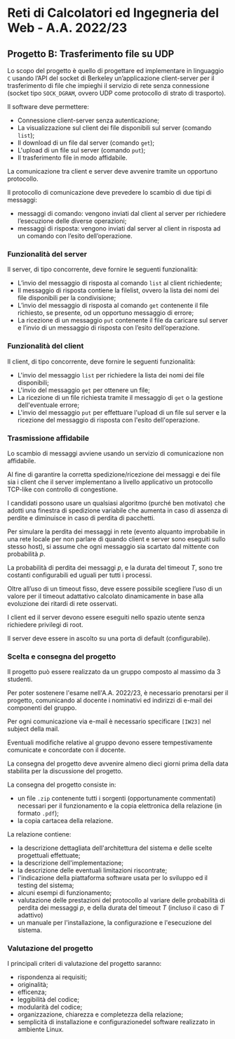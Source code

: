 # Reti di Calcolatori ed Ingegneria del Web - A.A. 2022/23
## Progetto B: Trasferimento file su UDP

Lo scopo del progetto è quello di progettare ed implementare in linguaggio `C` usando l’API del socket di Berkeley  un’applicazione  client-server  per  il trasferimento  di  file  che  impieghi il  servizio  di  rete  senza connessione (socket tipo `SOCK_DGRAM`, ovvero UDP come protocollo di strato di trasporto).

Il software deve permettere:
- Connessione client-server senza autenticazione;
- La visualizzazione sul client dei file disponibili sul server (comando `list`);
- Il download di un file dal server (comando `get`);
- L'upload di un file sul server (comando `put`);
- Il trasferimento file in modo affidabile.

La  comunicazione  tra  client  e  server  deve  avvenire  tramite  un  opportuno  protocollo.

Il  protocollo  di comunicazione deve prevedere lo scambio di due tipi di messaggi:
- messaggi di comando: vengono inviati dal client al server per richiedere l’esecuzione delle diverse operazioni;
- messaggi di risposta: vengono inviati dal server al client in risposta ad un comando con l’esito dell’operazione. 

### Funzionalità del server
Il server, di tipo concorrente, deve fornire le seguenti funzionalità:
- L’invio del messaggio di risposta al comando `list` al client richiedente;
- Il messaggio di risposta contiene la filelist, ovvero la lista dei nomi dei file disponibili per la condivisione;
- L’invio  del  messaggio  di  risposta  al  comando `get` contenente  il  file  richiesto,  se  presente,  od  un opportuno messaggio di errore;
- La ricezione di un messaggio `put` contenente il file da caricare sul server e l’invio di un messaggio di risposta con l’esito dell’operazione.

### Funzionalità del client
Il client, di tipo concorrente, deve fornire le seguenti funzionalità:
- L'invio del messaggio `list` per richiedere la lista dei nomi dei file disponibili;
- L'invio del messaggio `get` per ottenere un file;
- La ricezione di un file richiesta tramite il messaggio di `get` o la gestione dell'eventuale errore;
- L'invio del messaggio `put` per effettuare l'upload di un file sul server e la ricezione del messaggio di risposta con l'esito dell'operazione.

### Trasmissione affidabile
Lo scambio di messaggi avviene usando un servizio di comunicazione non affidabile.

Al fine di garantire la corretta spedizione/ricezione dei messaggi e dei file sia i client che il server implementano a livello applicativo un protocollo TCP-like con controllo di congestione.

I candidati possono usare un qualsiasi algoritmo (purché ben motivato) che adotti una finestra di spedizione variabile che aumenta in caso di assenza di perdite e diminuisce in caso di perdita di pacchetti.

Per simulare la perdita dei messaggi in rete (evento alquanto improbabile in una rete locale per non parlare di quando client e server sono eseguiti sullo stesso host), si assume che ogni messaggio sia scartato dal mittente con probabilità $p$.

La probabilità di perdita dei messaggi $p$, e la durata del timeout $T$, sono tre costanti configurabili ed uguali per tutti i processi.

Oltre all’uso di un timeout fisso, deve essere possibile scegliere l’uso di un valore per il timeout adattativo calcolato dinamicamente in base alla evoluzione dei ritardi di rete osservati.

I client ed il server devono essere eseguiti nello spazio utente senza richiedere privilegi di root.

Il server deve essere in ascolto su una porta di default (configurabile).

### Scelta e consegna del progetto
Il progetto può essere realizzato da un gruppo composto al massimo da 3 studenti.

Per poter sostenere l'esame nell'A.A. 2022/23, è necessario prenotarsi per il progetto, comunicando al docente i nominativi ed indirizzi di e-mail dei componenti del gruppo.

Per ogni comunicazione via e-mail è necessario specificare `[IW23]` nel subject della mail.

Eventuali modifiche relative al gruppo devono essere tempestivamente comunicate e concordate con il docente.

La consegna del progetto deve avvenire almeno dieci giorni prima della data stabilita per la discussione del progetto.

La consegna del progetto consiste in:
- un file `.zip` contenente tutti i sorgenti (opportunamente commentati) necessari per il funzionamento e la copia elettronica della relazione (in formato `.pdf`);
- la copia cartacea della relazione.

La relazione contiene:
- la descrizione dettagliata dell'architettura del sistema e delle scelte progettuali effettuate;
- la descrizione dell'implementazione;
- la descrizione delle eventuali limitazioni riscontrate;
- l'indicazione della piattaforma software usata per lo sviluppo ed il testing del sistema;
- alcuni esempi di funzionamento;
- valutazione delle prestazioni del protocollo al variare delle probabilità di perdita dei messaggi $p$, e della durata del timeout $T$ (incluso il caso di $T$ adattivo)
- un manuale per l'installazione, la configurazione e l'esecuzione del sistema.

### Valutazione del progetto
I principali criteri di valutazione del progetto saranno:
- rispondenza ai requisiti;
- originalità;
- efficenza;
- leggibilità del codice;
- modularità del codice;
- organizzazione, chiarezza e completezza della relazione;
- semplicità di installazione e configurazionedel software realizzato in ambiente Linux.
